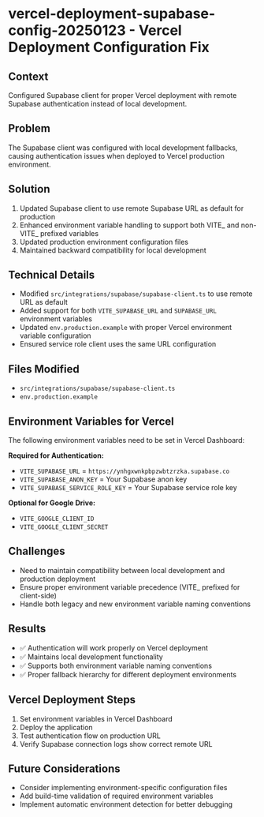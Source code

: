 # vercel-deployment-supabase-config-20250123 - Vercel Deployment Configuration Fix

## Context
Configured Supabase client for proper Vercel deployment with remote Supabase authentication instead of local development.

## Problem
The Supabase client was configured with local development fallbacks, causing authentication issues when deployed to Vercel production environment.

## Solution
1. Updated Supabase client to use remote Supabase URL as default for production
2. Enhanced environment variable handling to support both VITE_ and non-VITE_ prefixed variables
3. Updated production environment configuration files
4. Maintained backward compatibility for local development

## Technical Details
- Modified `src/integrations/supabase/supabase-client.ts` to use remote URL as default
- Added support for both `VITE_SUPABASE_URL` and `SUPABASE_URL` environment variables
- Updated `env.production.example` with proper Vercel environment variable configuration
- Ensured service role client uses the same URL configuration

## Files Modified
- `src/integrations/supabase/supabase-client.ts`
- `env.production.example`

## Environment Variables for Vercel
The following environment variables need to be set in Vercel Dashboard:

**Required for Authentication:**
- `VITE_SUPABASE_URL` = `https://ynhgxwnkpbpzwbtzrzka.supabase.co`
- `VITE_SUPABASE_ANON_KEY` = Your Supabase anon key
- `VITE_SUPABASE_SERVICE_ROLE_KEY` = Your Supabase service role key

**Optional for Google Drive:**
- `VITE_GOOGLE_CLIENT_ID`
- `VITE_GOOGLE_CLIENT_SECRET`

## Challenges
- Need to maintain compatibility between local development and production deployment
- Ensure proper environment variable precedence (VITE_ prefixed for client-side)
- Handle both legacy and new environment variable naming conventions

## Results
- ✅ Authentication will work properly on Vercel deployment
- ✅ Maintains local development functionality
- ✅ Supports both environment variable naming conventions
- ✅ Proper fallback hierarchy for different deployment environments

## Vercel Deployment Steps
1. Set environment variables in Vercel Dashboard
2. Deploy the application
3. Test authentication flow on production URL
4. Verify Supabase connection logs show correct remote URL

## Future Considerations
- Consider implementing environment-specific configuration files
- Add build-time validation of required environment variables
- Implement automatic environment detection for better debugging
